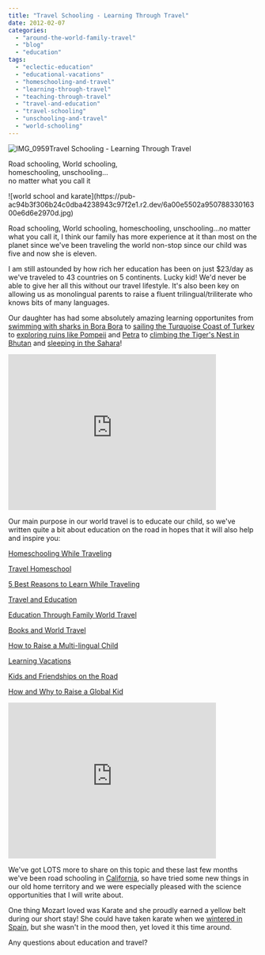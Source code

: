 ```yaml
---
title: "Travel Schooling - Learning Through Travel"
date: 2012-02-07
categories: 
  - "around-the-world-family-travel"
  - "blog"
  - "education"
tags: 
  - "eclectic-education"
  - "educational-vacations"
  - "homeschooling-and-travel"
  - "learning-through-travel"
  - "teaching-through-travel"
  - "travel-and-education"
  - "travel-schooling"
  - "unschooling-and-travel"
  - "world-schooling"
---
```


![IMG_0959](https://pub-ac94b3f306b24c0dba4238943c97f2e1.r2.dev/6a00e5502a95078833016761dc1da6970b.jpg)Travel Schooling - 
Learning Through Travel

Road schooling, World schooling,  
homeschooling, unschooling...  
no matter what you call it

<!--more--> ![world school and karate](https://pub-ac94b3f306b24c0dba4238943c97f2e1.r2.dev/6a00e5502a95078833016300e6d6e2970d.jpg)

Road schooling, World schooling, homeschooling, unschooling...no matter what you call it, I think our family has more experience at it than most on the planet since we've been traveling the world non-stop since our child was five and now she is eleven.  
  
I am still astounded by how rich her education has been on just $23/day as we've traveled to 43 countries on 5 continents. Lucky kid! We'd never be able to give her all this without our travel lifestyle. It's also been key on allowing us as monolingual parents to raise a fluent trilingual/triliterate who knows bits of many languages.

Our daughter has had some absolutely amazing learning opportunites from [swimming with sharks in Bora Bora](https://pub-ac94b3f306b24c0dba4238943c97f2e1.r2.dev/2010/11/bora-bora-on-a-cheap-budget-travel-tahiti-moorea-and-french-polynesia.html "swimming with sharks in Bora Bora") to [sailing the Turquoise Coast of Turkey](https://pub-ac94b3f306b24c0dba4238943c97f2e1.r2.dev/2007/07/sailing-away.html "sailing the Touquoise coast in Turkey") to [exploring ruins like Pompeii](https://pub-ac94b3f306b24c0dba4238943c97f2e1.r2.dev/2008/04/pompeiiburied-a.html "exploring ruins like Pompeii") and [Petra](https://pub-ac94b3f306b24c0dba4238943c97f2e1.r2.dev/2011/06/family-vacation-petra-wow-.html "Petra travel") to [climbing the Tiger's Nest in Bhutan](https://pub-ac94b3f306b24c0dba4238943c97f2e1.r2.dev/2011/07/tigers-nest-in-paro-bhutan.html "climbing the Tiger's Nest in Bhutan") and [sleeping in the Sahara](https://pub-ac94b3f306b24c0dba4238943c97f2e1.r2.dev/2007/04/les-nomades-sah.html "sleeping in the Sahara")!  
  

<iframe src="http://www.youtube.com/embed/IrrAFDt9W_U?rel=0" frameborder="0" height="315" width="420"></iframe>

  
  
Our main purpose in our world travel is to educate our child, so we've written quite a bit about education on the road in hopes that it will also help and inspire you:  
  
[Homeschooling While Traveling](https://pub-ac94b3f306b24c0dba4238943c97f2e1.r2.dev/2010/03/long-term-family-travel-homeschool-roadschool-world-school-digitalnomad-lifestyle-design-virtual-.html "Homeschooling while traveling")  
  
[Travel Homeschool](https://pub-ac94b3f306b24c0dba4238943c97f2e1.r2.dev/2010/04/family-travel-homeschool-education-global-students-lifestyle-design-location-independent-4hww-around.html "Travel Homeschool")  
  
[5 Best Reasons to Learn While Traveling](https://pub-ac94b3f306b24c0dba4238943c97f2e1.r2.dev/2011/09/learning-while-traveling-travel-homeschool-road-school-abroad-5-best-reasons.html "5 best reasons to learn whlle traveling")  
  
[Travel and Education](https://pub-ac94b3f306b24c0dba4238943c97f2e1.r2.dev/2010/01/seth-godin-lynchpin-education-travel-new-economy-digital-nomad.html "travel education")  
  
[Education Through Family World Travel](https://pub-ac94b3f306b24c0dba4238943c97f2e1.r2.dev/2009/04/how-to-travel-the-world-as-a-digital-nomad-family.html "education through family world travel")  
  
[Books and World Travel](https://pub-ac94b3f306b24c0dba4238943c97f2e1.r2.dev/2011/08/minimalist-living-family-travel-lifestyle-books.html "Books and world travel")  
  
[How to Raise a Multi-lingual Child](https://pub-ac94b3f306b24c0dba4238943c97f2e1.r2.dev/2011/06/how-to-raise-a-bilingual-or-multi-lingual-child-2.html "how to raise a multilingual child")  
  
[Learning Vacations](https://pub-ac94b3f306b24c0dba4238943c97f2e1.r2.dev/2011/09/learning-vacations-educational-trips-that-teach-kids.html "Learning Vacations")  
  
[Kids and Friendships on the Road](https://pub-ac94b3f306b24c0dba4238943c97f2e1.r2.dev/2011/09/learning-vacations-educational-trips-that-teach-kids.html "kids and friendships on the road")  
  
[How and Why to Raise a Global Kid](https://pub-ac94b3f306b24c0dba4238943c97f2e1.r2.dev/2011/07/how-to-and-why-raise-a-global-kid.html "how and why to raise a global kid")  
  

<iframe src="http://www.youtube.com/embed/L1AspeNfcGE?rel=0" frameborder="0" height="315" width="420"></iframe>

  
  
We've got LOTS more to share on this topic and these last few months we've been road schooling in [California](https://pub-ac94b3f306b24c0dba4238943c97f2e1.r2.dev/2012/01/california-beach-new-years-day.html "california travel"), so have tried some new things in our old home territory and we were especially pleased with the science opportunities that I will write about.  
  
One thing Mozart loved was Karate and she proudly earned a yellow belt during our short stay! She could have taken karate when we [wintered in Spain](https://pub-ac94b3f306b24c0dba4238943c97f2e1.r2.dev/2009/11/whats-a-spain-winter-rental-like-extended-travel-digital-nomad-4hww-vacation-.html "wintering in spain"), but she wasn't in the mood then, yet loved it this time around.  
  
Any questions about education and travel?
